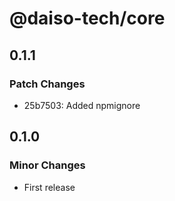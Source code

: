 # @daiso-tech/core

## 0.1.1

### Patch Changes

-   25b7503: Added npmignore

## 0.1.0

### Minor Changes

-   First release
